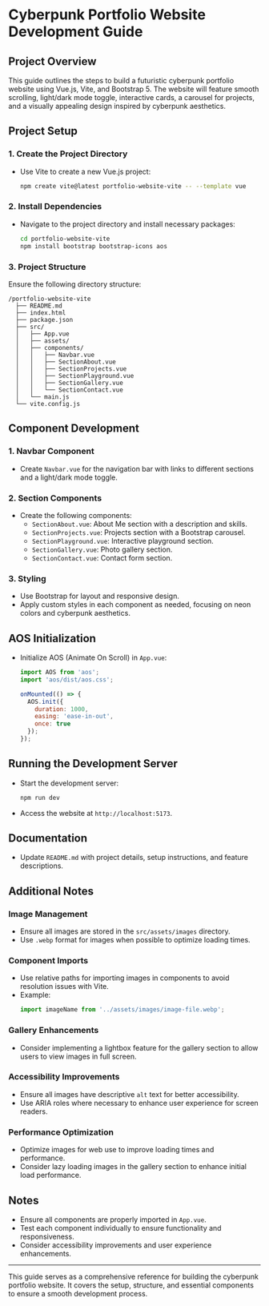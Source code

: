 # Cyberpunk Portfolio Website Development Guide

## Project Overview
This guide outlines the steps to build a futuristic cyberpunk portfolio website using Vue.js, Vite, and Bootstrap 5. The website will feature smooth scrolling, light/dark mode toggle, interactive cards, a carousel for projects, and a visually appealing design inspired by cyberpunk aesthetics.

## Project Setup

### 1. Create the Project Directory
- Use Vite to create a new Vue.js project:
  ```bash
  npm create vite@latest portfolio-website-vite -- --template vue
  ```

### 2. Install Dependencies
- Navigate to the project directory and install necessary packages:
  ```bash
  cd portfolio-website-vite
  npm install bootstrap bootstrap-icons aos
  ```

### 3. Project Structure
Ensure the following directory structure:
```
/portfolio-website-vite
  ├── README.md
  ├── index.html
  ├── package.json
  ├── src/
  │   ├── App.vue
  │   ├── assets/
  │   ├── components/
  │   │   ├── Navbar.vue
  │   │   ├── SectionAbout.vue
  │   │   ├── SectionProjects.vue
  │   │   ├── SectionPlayground.vue
  │   │   ├── SectionGallery.vue
  │   │   └── SectionContact.vue
  │   └── main.js
  └── vite.config.js
```

## Component Development

### 1. Navbar Component
- Create `Navbar.vue` for the navigation bar with links to different sections and a light/dark mode toggle.

### 2. Section Components
- Create the following components:
  - `SectionAbout.vue`: About Me section with a description and skills.
  - `SectionProjects.vue`: Projects section with a Bootstrap carousel.
  - `SectionPlayground.vue`: Interactive playground section.
  - `SectionGallery.vue`: Photo gallery section.
  - `SectionContact.vue`: Contact form section.

### 3. Styling
- Use Bootstrap for layout and responsive design.
- Apply custom styles in each component as needed, focusing on neon colors and cyberpunk aesthetics.

## AOS Initialization
- Initialize AOS (Animate On Scroll) in `App.vue`:
  ```javascript
  import AOS from 'aos';
  import 'aos/dist/aos.css';

  onMounted(() => {
    AOS.init({
      duration: 1000,
      easing: 'ease-in-out',
      once: true
    });
  });
  ```

## Running the Development Server
- Start the development server:
  ```bash
  npm run dev
  ```
- Access the website at `http://localhost:5173`.

## Documentation
- Update `README.md` with project details, setup instructions, and feature descriptions.

## Additional Notes

### Image Management
- Ensure all images are stored in the `src/assets/images` directory.
- Use `.webp` format for images when possible to optimize loading times.

### Component Imports
- Use relative paths for importing images in components to avoid resolution issues with Vite.
- Example:
  ```javascript
  import imageName from '../assets/images/image-file.webp';
  ```

### Gallery Enhancements
- Consider implementing a lightbox feature for the gallery section to allow users to view images in full screen.

### Accessibility Improvements
- Ensure all images have descriptive `alt` text for better accessibility.
- Use ARIA roles where necessary to enhance user experience for screen readers.

### Performance Optimization
- Optimize images for web use to improve loading times and performance.
- Consider lazy loading images in the gallery section to enhance initial load performance.

## Notes
- Ensure all components are properly imported in `App.vue`.
- Test each component individually to ensure functionality and responsiveness.
- Consider accessibility improvements and user experience enhancements.

---

This guide serves as a comprehensive reference for building the cyberpunk portfolio website. It covers the setup, structure, and essential components to ensure a smooth development process.
